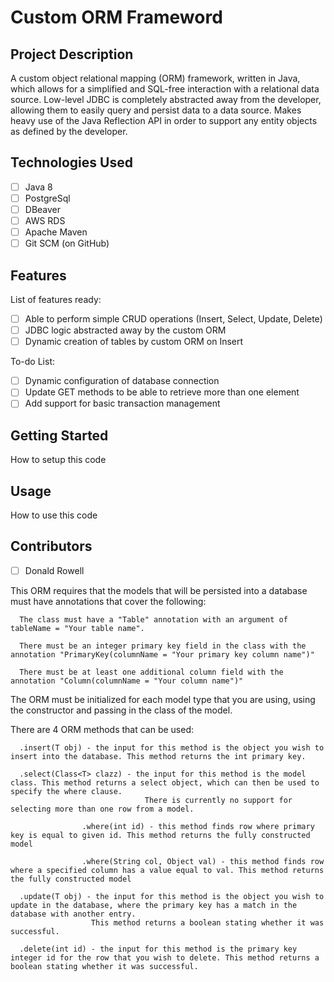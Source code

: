 # Custom ORM Frameword
## Project Description
A custom object relational mapping (ORM) framework, written in Java, which allows for a simplified and SQL-free interaction with a relational data source. Low-level JDBC is completely abstracted away from the developer, allowing them to easily query and persist data to a data source. Makes heavy use of the Java Reflection API in order to support any entity objects as defined by the developer.
## Technologies Used
- [ ] Java 8
- [ ] PostgreSql
- [ ] DBeaver
- [ ] AWS RDS
- [ ] Apache Maven
- [ ] Git SCM (on GitHub)

## Features
List of features ready:
- [ ] Able to perform simple CRUD operations (Insert, Select, Update, Delete)
- [ ] JDBC logic abstracted away by the custom ORM
- [ ] Dynamic creation of tables by custom ORM on Insert

To-do List:
- [ ] Dynamic configuration of database connection
- [ ] Update GET methods to be able to retrieve more than one element
- [ ] Add support for basic transaction management

## Getting Started
How to setup this code

## Usage
How to use this code

## Contributors
- [ ] Donald Rowell


This ORM requires that the models that will be persisted into a database must have annotations that cover the following:
      
      The class must have a "Table" annotation with an argument of tableName = "Your table name".
      
      There must be an integer primary key field in the class with the annotation "PrimaryKey(columnName = "Your primary key column name")"
      
      There must be at least one additional column field with the annotation "Column(columnName = "Your column name")"

  
  The ORM must be initialized for each model type that you are using, using the constructor and passing in the class of the model.
  
  There are 4 ORM methods that can be used:
      
      .insert(T obj) - the input for this method is the object you wish to insert into the database. This method returns the int primary key.
      
      .select(Class<T> clazz) - the input for this method is the model class. This method returns a select object, which can then be used to specify the where clause.
                                  There is currently no support for selecting more than one row from a model.
                   
                    .where(int id) - this method finds row where primary key is equal to given id. This method returns the fully constructed model
                    
                    .where(String col, Object val) - this method finds row where a specified column has a value equal to val. This method returns the fully constructed model
      
      .update(T obj) - the input for this method is the object you wish to update in the database, where the primary key has a match in the database with another entry.
                      This method returns a boolean stating whether it was successful.
      
      .delete(int id) - the input for this method is the primary key integer id for the row that you wish to delete. This method returns a boolean stating whether it was successful.
